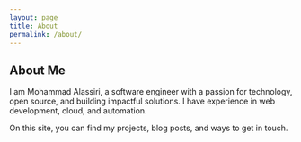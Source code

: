```yaml
---
layout: page
title: About
permalink: /about/
---
```


<h2>About Me</h2>
<p>I am Mohammad Alassiri, a software engineer with a passion for technology, open source, and building impactful solutions. I have experience in web development, cloud, and automation.</p>

<p>On this site, you can find my projects, blog posts, and ways to get in touch.</p>
